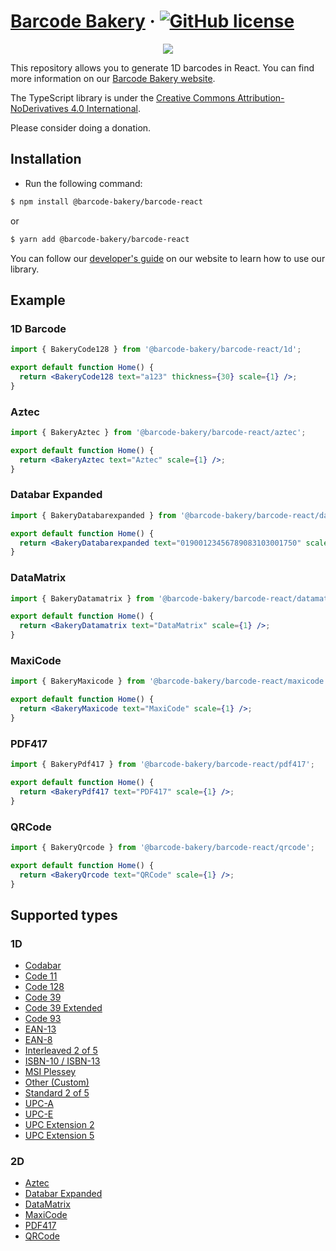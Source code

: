 ﻿# [Barcode Bakery](https://www.barcodebakery.com/) &middot; [![GitHub license](https://img.shields.io/badge/license-CC%20BY--ND-blue.svg)](https://creativecommons.org/licenses/by-nd/4.0/deed.en)

<p align="center"><a href="https://www.barcodebakery.com" target="_blank">
    <img src="https://www.barcodebakery.com/images/BCG-Logo-SQ-GitHub.svg">
</a></p>

This repository allows you to generate 1D barcodes in React. You can find more information on our [Barcode Bakery website](https://www.barcodebakery.com).

The TypeScript library is under the [Creative Commons Attribution-NoDerivatives 4.0 International](https://creativecommons.org/licenses/by-nd/4.0/deed.en).

Please consider doing a donation.

## Installation

- Run the following command:

```bash
$ npm install @barcode-bakery/barcode-react
```

or

```bash
$ yarn add @barcode-bakery/barcode-react
```

You can follow our [developer's guide](https://www.barcodebakery.com/en/docs/react/guide) on our website to learn how to use our library.

## Example

### 1D Barcode

```jsx
import { BakeryCode128 } from '@barcode-bakery/barcode-react/1d';

export default function Home() {
  return <BakeryCode128 text="a123" thickness={30} scale={1} />;
}
```

### Aztec

```jsx
import { BakeryAztec } from '@barcode-bakery/barcode-react/aztec';

export default function Home() {
  return <BakeryAztec text="Aztec" scale={1} />;
}
```

### Databar Expanded

```jsx
import { BakeryDatabarexpanded } from '@barcode-bakery/barcode-react/databarexpanded';

export default function Home() {
  return <BakeryDatabarexpanded text="01900123456789083103001750" scale={1} />;
}
```

### DataMatrix

```jsx
import { BakeryDatamatrix } from '@barcode-bakery/barcode-react/datamatrix';

export default function Home() {
  return <BakeryDatamatrix text="DataMatrix" scale={1} />;
}
```

### MaxiCode

```jsx
import { BakeryMaxicode } from '@barcode-bakery/barcode-react/maxicode';

export default function Home() {
  return <BakeryMaxicode text="MaxiCode" scale={1} />;
}
```

### PDF417

```jsx
import { BakeryPdf417 } from '@barcode-bakery/barcode-react/pdf417';

export default function Home() {
  return <BakeryPdf417 text="PDF417" scale={1} />;
}
```

### QRCode

```jsx
import { BakeryQrcode } from '@barcode-bakery/barcode-react/qrcode';

export default function Home() {
  return <BakeryQrcode text="QRCode" scale={1} />;
}
```

## Supported types

### 1D

- [Codabar](https://www.barcodebakery.com/en/docs/react/barcode/codabar/api)
- [Code 11](https://www.barcodebakery.com/en/docs/react/barcode/code11/api)
- [Code 128](https://www.barcodebakery.com/en/docs/react/barcode/code128/api)
- [Code 39](https://www.barcodebakery.com/en/docs/react/barcode/code39/api)
- [Code 39 Extended](https://www.barcodebakery.com/en/docs/react/barcode/code39extended/api)
- [Code 93](https://www.barcodebakery.com/en/docs/react/barcode/code93/api)
- [EAN-13](https://www.barcodebakery.com/en/docs/react/barcode/ean13/api)
- [EAN-8](https://www.barcodebakery.com/en/docs/react/barcode/ean8/api)
- [Interleaved 2 of 5](https://www.barcodebakery.com/en/docs/react/barcode/i25/api)
- [ISBN-10 / ISBN-13](https://www.barcodebakery.com/en/docs/react/barcode/isbn/api)
- [MSI Plessey](https://www.barcodebakery.com/en/docs/react/barcode/msi/api)
- [Other (Custom)](https://www.barcodebakery.com/en/docs/react/barcode/othercode/api)
- [Standard 2 of 5](https://www.barcodebakery.com/en/docs/react/barcode/s25/api)
- [UPC-A](https://www.barcodebakery.com/en/docs/react/barcode/upca/api)
- [UPC-E](https://www.barcodebakery.com/en/docs/react/barcode/upce/api)
- [UPC Extension 2](https://www.barcodebakery.com/en/docs/react/barcode/upcext2/api)
- [UPC Extension 5](https://www.barcodebakery.com/en/docs/react/barcode/upcext5/api)

### 2D

- [Aztec](https://www.barcodebakery.com/en/docs/react/barcode/aztec/api)
- [Databar Expanded](https://www.barcodebakery.com/en/docs/react/barcode/databarexpanded/api)
- [DataMatrix](https://www.barcodebakery.com/en/docs/react/barcode/datamatrix/api)
- [MaxiCode](https://www.barcodebakery.com/en/docs/react/barcode/maxicode/api)
- [PDF417](https://www.barcodebakery.com/en/docs/react/barcode/pdf417/api)
- [QRCode](https://www.barcodebakery.com/en/docs/react/barcode/qrcode/api)
